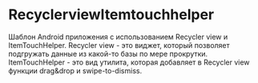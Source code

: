 # RecyclerviewItemtouchhelper
Шаблон Android приложения с использованием Recycler view и ItemTouchHelper. Recycler view - это виджет, который позволяет подгружать данные из какой-то базы по мере прокрутки. ItemTouchHelper - это вид утилита, которая добавляет в Recycler view функции drag&drop и swipe-to-dismiss.
